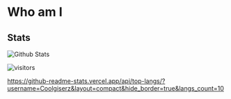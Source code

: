 # Who am I

## Stats

![Github Stats](https://github-readme-stats.vercel.app/api?username=Coolgiserz&show_icons=true&hide=issues&icon_color=000000)
<!-- https://visitor-badge.laobi.icu/badge?page_id=https://visitor-badge.laobi.icu/badge?page_id=Coolgiserz.weirdcat -->
![visitors](https://visitor-badge.laobi.icu/badge?page_id=Coolgiserz.weirdcat)


https://github-readme-stats.vercel.app/api/top-langs/?username=Coolgiserz&layout=compact&hide_border=true&langs_count=10
